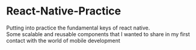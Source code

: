 # React-Native-Practice
Putting into practice the fundamental keys of react native. <br>
Some scalable and reusable components that I wanted to share in my first contact with the world of mobile development
